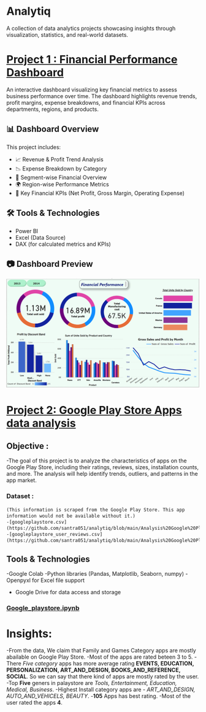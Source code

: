 # Analytiq
A collection of data analytics projects showcasing insights through visualization, statistics, and real-world datasets.

# [Project 1 : Financial Performance Dashboard](https://github.com/santra051/analytiq/tree/main/Financial%20Performance%20Dashboard)

An interactive dashboard visualizing key financial metrics to assess business performance over time. The dashboard highlights revenue trends, profit margins, expense breakdowns, and financial KPIs across departments, regions, and products.

## 📊 Dashboard Overview
This project includes:
- 📈 Revenue & Profit Trend Analysis
- 📉 Expense Breakdown by Category
- 🏢 Segment-wise Financial Overview
- 🌍 Region-wise Performance Metrics
- 📌 Key Financial KPIs (Net Profit, Gross Margin, Operating Expense)

## 🛠️ Tools & Technologies
- Power BI
- Excel (Data Source)
- DAX (for calculated metrics and KPIs)

## 📷 Dashboard Preview
![Dashboard Screenshot](https://github.com/santra051/analytiq/blob/main/Financial%20Performance%20Dashboard/Dashboard.png)


# [Project 2: Google Play Store Apps data analysis](https://github.com/santra051/analytiq/tree/main/Analysis%20Google%20Playstore%20Apps)

## Objective :
 -The goal of this project is to analyze the characteristics of apps on the Google Play Store, including their ratings, reviews, sizes, installation counts, and more. The analysis will help identify trends, outliers, and patterns in the app market.

### Dataset : 
    (This information is scraped from the Google Play Store. This app information would not be available without it.)
    -[googleplaystore.csv](https://github.com/santra051/analytiq/blob/main/Analysis%20Google%20Playstore%20Apps/googleplaystore.csv)
    -[googleplaystore_user_reviews.csv](https://github.com/santra051/analytiq/blob/main/Analysis%20Google%20Playstore%20Apps/googleplaystore_user_reviews.csv)

## Tools & Technologies
-Google Colab
-Python libraries (Pandas, Matplotlib, Seaborn, numpy)
-Openpyxl for Excel file support
- Google Drive for data access and storage

### [Google_playstore.ipynb](https://github.com/santra051/analytiq/blob/main/Analysis%20Google%20Playstore%20Apps/Google_Playstore.ipynb)

# Insights:
-From the data, We claim that Family and Games Category apps are mostly abailable on Google Play Store.
-Most of the apps are rated beteen 3 to 5.
-There *Five category* apps has more average rating **EVENTS, EDUCATION, PERSONALIZATION, ART_AND_DESIGN, BOOKS_AND_REFERENCE, SOCIAL**. So we can say that there kind of apps are mostly rated by the user.
-Top **Five** geners in palaystore are *Tools, Entertainment, Education, Medical, Business*.
-Highest Install category apps are - *ART_AND_DESIGN, AUTO_AND_VEHICELS, BEAUTY*.
-**105** Apps has best rating.
-Most of the user rated the apps **4**.
